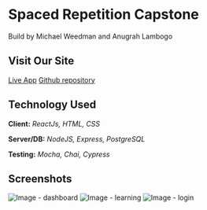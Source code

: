 # Spaced Repetition Capstone
Build by Michael Weedman and Anugrah Lambogo

## Visit Our Site
[Live App](https://spaced-rep-phi.now.sh/ "Spaced repetition")
[Github repository](https://github.com/thinkful-ei-iguana/michael-anugrah-spaced-repetition-server "Spaced repetition server")

## Technology Used

**Client:** *ReactJs, HTML, CSS*

**Server/DB:** *NodeJS, Express, PostgreSQL*

**Testing:** *Mocha, Chai, Cypress*

## Screenshots

![Image - dashboard](https://github.com/thinkful-ei-iguana/michael-anugrah-spaced-repetition-client/blob/master/screenshots/Dashboard.PNG?raw=true "dashboard")
![Image - learning](https://github.com/thinkful-ei-iguana/michael-anugrah-spaced-repetition-client/blob/master/screenshots/Learning.PNG?raw=true "learning")
![Image - login](https://github.com/thinkful-ei-iguana/michael-anugrah-spaced-repetition-client/blob/master/screenshots/Login.PNG?raw=true "login")